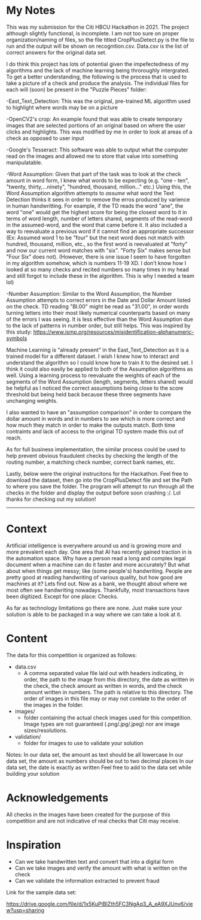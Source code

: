 # My Notes

This was my submission for the Citi HBCU Hackathon in 2021. The project although slightly functional, is incomplete. I am not too sure on proper organization/naming of files, so the file titled CropPlusDetect.py is the file to run and the output will be shown on recognition.csv. Data.csv is the list of correct answers for the original data set.

I do think this project has lots of potential given the impefectedness of my algorithms and the lack of machine learning being throroughly intergrated. To get a better understanding, the following is the process that is used to take a picture of a check and produce the analysis. The individual files for each will (soon) be present in the "Puzzle Pieces" folder:

-East_Text_Detection: This was the original, pre-trained ML algorithm used to highlight where words may be on a picture
    
-OpenCV2's crop: An example found that was able to create temporary images that are selected portions of an original based on where the user clicks and highlights. This was modified by me in order to look at areas of a check as opposed to user input

-Google's Tesseract: This software was able to output what the computer read on the images and allowed me to store that value into something manipulatable.

-Word Assumption: Given that part of the task was to look at the check amount in word form, I knew what words to be expecting (e.g. "one - ten", "twenty, thirty,...ninety", "hundred, thousand, million..." etc.) Using this, the Word Assumption algorithm attempts to *assume* what word the Text Detection thinks it sees in order to remove the erros produced by varience in human handwritting. For example, if the TD reads the word "ane", the word "one" would get the highest score for being the closest word to it in terms of word length, number of letters shared, segments of the read-word in the assumed-word, and the word that came before it. It also included a way to reevaluate a previous word if it cannot find an appropriate successor (Ex: Assumed word 1 to be "four" but the next word does not match with hundred, thousand, million, etc., so the first word is reevaluated at "forty" and now our current word matches with "six". "Forty Six" makes sense but "Four Six" does not).
(However, there is one issue I seem to have forgotten in my algorithm somehow, which is numbers 11-19 XD. I don't know how I looked at so many checks and recited numbers so many times in my head and still forgot to include these in the algorithm. This is why I needed a team lol)

-Number Assumption: Similar to the Word Assumption, the Number Assumption attempts to correct errors in the Date and Dollar Amount listed on the check. TD reading "BI.00" might be read as "31.00", in order words turning letters into their most likely numerical counterparts based on many of the errors I was seeing. It is less effective than the Word Assumption due to the lack of patterns in number order, but still helps. This was inspired by this study: https://www.ismp.org/resources/misidentification-alphanumeric-symbols
    
Machine Learning is "already present" in the East_Text_Detection as it is a trained model for a different dataset. I wish I knew how to interact and understand the algorithm so I could know how to train it to the desired set. I think it could also easily be applied to both of the Assumption algorithms as well. Using a learning process to reevaluate the weights of each of the segments of the Word Assumption (length, segments, letters shared) would be helpful as I noticed the correct assumptions being close to the score threshold but being held back because these three segments have unchanging weights.

I also wanted to have an "assumption comparison" in order to compare the dollar amount in words and in numbers to see which is more correct and how much they match in order to make the outputs match. Both time contraints and lack of access to the original TD system made this out of reach.

As for full business implementation, the similar process could be used to help prevent obvious fraudulent checks by checking the length of the routing number, a matching check number, correct bank names, etc. 

Lastly, below were the original instrucitons for the Hackathon. Feel free to download the dataset, then go into the CropPlusDetect file and set the Path to where you save the folder. The program will attempt to run through all the checks in the folder and display the output before soon crashing :/. Lol thanks for checking out my solution!

----------------------------------------

# Context

Artificial intelligence is everywhere around us and is growing more and more prevalent each day. One area that AI has recently gained traction in is the automation space. Why have a person read a long and complex legal document when a machine can do it faster and more accurately? But what about when things get messy; like (some people's) handwriting. People are pretty good at reading handwriting of various quality, but how good are machines at it? Lets find out. Now as a bank, we thought about where we most often see handwriting nowadays. Thankfully, most transactions have been digitized. Except for one place: Checks.

As far as technology limitations go there are none. Just make sure your solution is able to be packaged in a way where we can take a look at it.

# Content

The data for this competition is organized as follows:

- data.csv
    - A comma separated value file laid out with headers indicating, in order, the path to the image from this directory, the date as written in the check, the check amount as written in words, and the check amount written in numbers. The path is relative to this directory. The order of images in this file may or may not corelate to the order of the images in the folder.
- images/
    - folder containing the actual check images used for this competition. Image types are not guaranteed (.png/.jpg/.jpeg) nor are image sizes/resolutions.
- validation/
    - folder for images to use to validate your solution

Notes:
In our data set, the amount as text should be all lowercase
In our data set, the amount as numbers should be out to two decimal places
In our data set, the date is exactly as written
Feel free to add to the data set while building your solution

# Acknowledgements

All checks in the images have been created for the purpose of this competition and are not indicative of real checks that Citi may receive.

# Inspiration

- Can we take handwritten text and convert that into a digital form
- Can we take images and verify the amount with what is written on the check
- Can we validate the information extracted to prevent fraud


Link for the sample data set:

https://drive.google.com/file/d/1x5KuPlBIZth5FC3NgAq3_A_eA9XJUnv6/view?usp=sharing
